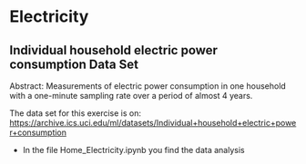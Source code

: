 # Electricity

## Individual household electric power consumption Data Set
Abstract:
Measurements of electric power consumption in one household with a one-minute sampling rate over a period of almost 4 years.

The data set for this exercise is on: https://archive.ics.uci.edu/ml/datasets/Individual+household+electric+power+consumption 


* In the file Home_Electricity.ipynb you find the data analysis
